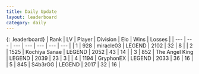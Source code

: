 ```yaml
---
title: Daily Update
layout: leaderboard
category: daily
---
```


{: .leaderboard}
| Rank | LV | Player | Division | Elo | Wins | Losses |
| --- | --- | --- | --- | --- | --- | --- |
| <span data-change="2">1</span> | 928 | <span title="ID: 416373">miracle03</span> | LEGEND | <span data-change="127">2102</span> | <span data-change="26">32</span> | <span data-change="3">8</span> |
| <span data-change="9">2</span> | 1525 | <span title="ID: 164871">Kochiya Sanae</span> | LEGEND | <span data-change="150">2052</span> | <span data-change="32">43</span> | <span data-change="9">14</span> |
| <span data-change="-2">3</span> | 852 | <span title="ID: 547162">The Angel King</span> | LEGEND | <span data-change="11">2039</span> | <span data-change="2">23</span> | <span data-change="0">3</span> |
| <span data-change="2">4</span> | 1194 | <span title="ID: 315148">GryphonEX</span> | LEGEND | <span data-change="95">2033</span> | <span data-change="21">36</span> | <span data-change="7">16</span> |
| <span data-change="9">5</span> | 845 | <span title="ID: 166888">S4b3rGG</span> | LEGEND | <span data-change="123">2017</span> | <span data-change="25">32</span> | <span data-change="13">16</span> |